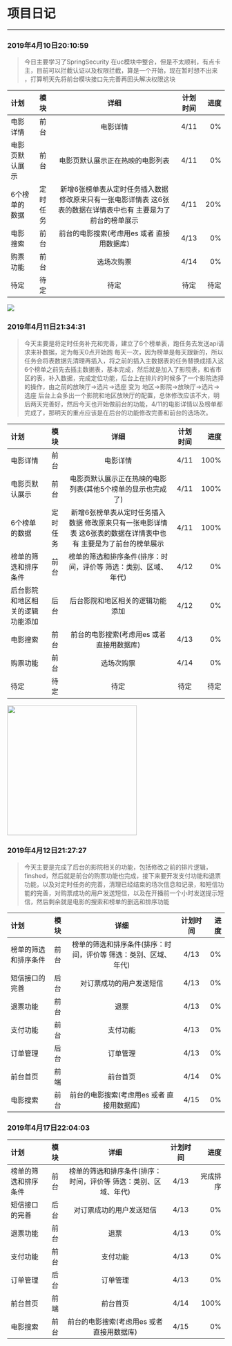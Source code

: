 # 项目日记

--- 

### 2019年4月10日20:10:59
> 今日主要学习了SpringSecurity 在uc模块中整合，但是不太顺利，有点卡主，目前可以拦截认证以及权限拦截，算是一个开始，现在暂时想不出来
，打算明天先将前台模块接口先完善再回头解决权限这块


| 计划  | 模块  | 详细 | 计划时间 | 进度 |
| :------------ |:---------------:|:---------------:|:---------------:|-----:|
| 电影详情 | 前台 | 电影详情 | 4/11 | 0% |
| 电影页默认展示 | 前台 | 电影页默认展示正在热映的电影列表 | 4/11 | 0% |
| 6个榜单的数据 | 定时任务 | 新增6张榜单表从定时任务插入数据 修改原来只有一张电影详情表 这6张表的数据在详情表中也有 主要是为了前台的榜单展示 | 4/11 | 20% |
| 电影搜索 | 前台 | 前台的电影搜索(考虑用es 或者 直接用数据库) | 4/13 | 0% |
| 购票功能 | 前台 | 选场次购票 | 4/14 | 0% |
| 待定 | 待定 | 待定 | 待定 | 待定 |

![](https://encrypted-tbn0.gstatic.com/images?q=tbn:ANd9GcTMg8zQZzTq4qfHMHn7tWuuZvRSNMlxN01gVgVzS6AmtU9bwfSkHQ)


### 2019年4月11日21:34:31
> 今天主要是将定时任务补充和完善，建立了6个榜单表，跑任务去发送api请求来补数据，定为每天0点开始跑 每天一次，因为榜单是每天跟新的，所以任务会将表数据先清理再插入，将之前的插入主数据表的任务替换成插入这6个榜单之前先去插主数据表，基本完成，然后就是加入了影院表，和省市区的表，补入数据，完成定位功能，后台上在排片的时候多了一个影院选择的操作，由之前的放映厅->选片->选座 变为 地区->影院->放映厅->选片->选座  后台上会多出一个影院和地区放映厅的配置，总体修改应该不大，明后两天完善好，然后今天也开始做前台的功能，4/11的电影详情以及榜单都完成了，那明天的重点应该是在后台的功能修改完善和前台的选场次。

| 计划  | 模块  | 详细 | 计划时间 | 进度 |
| :------------ |:---------------:|:---------------:|:---------------:|-----:|
| 电影详情 | 前台 | 电影详情 | 4/11 | 100% |
| 电影页默认展示 | 前台 | 电影页默认展示正在热映的电影列表(其他5个榜单的显示也完成了) | 4/11 | 100% |
| 6个榜单的数据 | 定时任务 | 新增6张榜单表从定时任务插入数据 修改原来只有一张电影详情表 这6张表的数据在详情表中也有 主要是为了前台的榜单展示 | 4/11 | 100% |
| 榜单的筛选和排序条件 | 前台 |榜单的筛选和排序条件(排序：时间，评价等 筛选：类别、区域、年代) | 4/12 | 0% |
| 后台影院和地区相关的逻辑功能添加 | 后台 | 后台影院和地区相关的逻辑功能添加 | 4/12 | 0% |
| 电影搜索 | 前台 | 前台的电影搜索(考虑用es 或者 直接用数据库) | 4/13 | 0% |
| 购票功能 | 前台 | 选场次购票 | 4/14 | 0% |
| 待定 | 待定 | 待定 | 待定 | 待定 |

<img src="http://wx4.sinaimg.cn/large/7280659bgy1ffyvv5vlk2j20hs0hs406.jpg" width=300 height=300/>


### 2019年4月12日21:27:27
> 今天主要是完成了后台的影院相关的功能，包括修改之前的排片逻辑，finshed，然后就是前台的购票功能也完成，接下来要开发支付功能和退票功能，以及对定时任务的完善，清理已经结束的场次信息和记录，和短信功能的完善，对购票成功的用户发送短信，以及在开播前一个小时发送提示短信，然后剩余就是电影的搜索和榜单的删选和排序功能

| 计划  | 模块  | 详细 | 计划时间 | 进度 |
| :------------ |:---------------:|:---------------:|:---------------:|-----:|
| 榜单的筛选和排序条件 | 前台 |榜单的筛选和排序条件(排序：时间，评价等 筛选：类别、区域、年代) | 4/13 | 0% |
| 短信接口的完善 | 后台 | 对订票成功的用户发送短信 | 4/13 | 0% |
| 退票功能 | 前台 | 退票 | 4/13 | 0% |
| 支付功能 | 前台 | 支付功能 | 4/13 | 0% |
| 订单管理 | 后台 | 订单管理 | 4/13 | 0% |
| 前台首页 | 前端 | 前台首页 | 4/14 | 0% |
| 电影搜索 | 前台 | 前台的电影搜索(考虑用es 或者 直接用数据库) | 4/15 | 0% |


### 2019年4月17日22:04:03

| 计划  | 模块  | 详细 | 计划时间 | 进度 |
| :------------ |:---------------:|:---------------:|:---------------:|-----:|
| 榜单的筛选和排序条件 | 前台 |榜单的筛选和排序条件(排序：时间，评价等 筛选：类别、区域、年代) | 4/13 | 完成排序 |
| 短信接口的完善 | 后台 | 对订票成功的用户发送短信 | 4/13 | 0% |
| 退票功能 | 前台 | 退票 | 4/13 | 0% |
| 支付功能 | 前台 | 支付功能 | 4/13 | 0% |
| 订单管理 | 后台 | 订单管理 | 4/13 | 0% |
| 前台首页 | 前端 | 前台首页 | 4/14 | 100% |
| 电影搜索 | 前台 | 前台的电影搜索(考虑用es 或者 直接用数据库) | 4/15 | 0% |


